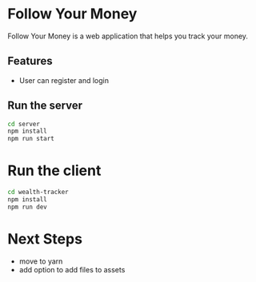 # Follow Your Money

Follow Your Money is a web application that helps you track your money.

## Features

- User can register and login

## Run the server

```bash
cd server
npm install
npm run start
```

# Run the client

```bash
cd wealth-tracker
npm install
npm run dev
```

# Next Steps

- move to yarn
- add option to add files to assets
